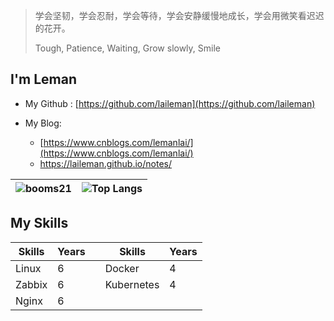 > 学会坚韧，学会忍耐，学会等待，学会安静缓慢地成长，学会用微笑看迟迟的花开。
>
> Tough,  Patience, Waiting, Grow slowly,  Smile

## I'm Leman    

- My Github : [https://github.com/laileman](https://github.com/laileman)

- My Blog:
  -  [https://www.cnblogs.com/lemanlai/](https://www.cnblogs.com/lemanlai/)
  - https://laileman.github.io/notes/

| ![booms21](https://github-readme-stats.vercel.app/api?username=laileman&show_icons=true&include_all_commits=true?count_private=true?include_all_commits=true&theme=vue) | ![Top Langs](https://github-readme-stats.vercel.app/api/top-langs/?username=laileman&layout=compact) |
| ------------------------------------------------------------ | ------------------------------------------------------------ |



## My Skills

| Skills | Years |      | Skills     | Years |
| ------ | ----- | ---- | ---------- | ----- |
| Linux  | 6     |      | Docker     | 4     |
| Zabbix | 6     |      | Kubernetes | 4     |
| Nginx  | 6     |      |            |       |

